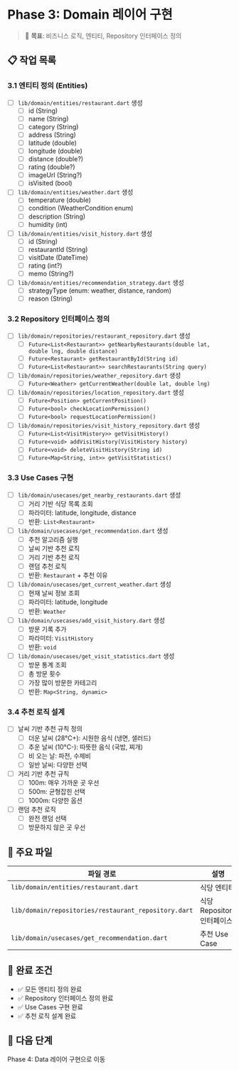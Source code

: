 # Phase 3: Domain 레이어 구현

> 🎯 **목표**: 비즈니스 로직, 엔티티, Repository 인터페이스 정의

## 📋 작업 목록

### 3.1 엔티티 정의 (Entities)
- [ ] `lib/domain/entities/restaurant.dart` 생성
  - [ ] id (String)
  - [ ] name (String)
  - [ ] category (String)
  - [ ] address (String)
  - [ ] latitude (double)
  - [ ] longitude (double)
  - [ ] distance (double?)
  - [ ] rating (double?)
  - [ ] imageUrl (String?)
  - [ ] isVisited (bool)
- [ ] `lib/domain/entities/weather.dart` 생성
  - [ ] temperature (double)
  - [ ] condition (WeatherCondition enum)
  - [ ] description (String)
  - [ ] humidity (int)
- [ ] `lib/domain/entities/visit_history.dart` 생성
  - [ ] id (String)
  - [ ] restaurantId (String)
  - [ ] visitDate (DateTime)
  - [ ] rating (int?)
  - [ ] memo (String?)
- [ ] `lib/domain/entities/recommendation_strategy.dart` 생성
  - [ ] strategyType (enum: weather, distance, random)
  - [ ] reason (String)

### 3.2 Repository 인터페이스 정의
- [ ] `lib/domain/repositories/restaurant_repository.dart` 생성
  - [ ] `Future<List<Restaurant>> getNearbyRestaurants(double lat, double lng, double distance)`
  - [ ] `Future<Restaurant> getRestaurantById(String id)`
  - [ ] `Future<List<Restaurant>> searchRestaurants(String query)`
- [ ] `lib/domain/repositories/weather_repository.dart` 생성
  - [ ] `Future<Weather> getCurrentWeather(double lat, double lng)`
- [ ] `lib/domain/repositories/location_repository.dart` 생성
  - [ ] `Future<Position> getCurrentPosition()`
  - [ ] `Future<bool> checkLocationPermission()`
  - [ ] `Future<bool> requestLocationPermission()`
- [ ] `lib/domain/repositories/visit_history_repository.dart` 생성
  - [ ] `Future<List<VisitHistory>> getVisitHistory()`
  - [ ] `Future<void> addVisitHistory(VisitHistory history)`
  - [ ] `Future<void> deleteVisitHistory(String id)`
  - [ ] `Future<Map<String, int>> getVisitStatistics()`

### 3.3 Use Cases 구현
- [ ] `lib/domain/usecases/get_nearby_restaurants.dart` 생성
  - [ ] 거리 기반 식당 목록 조회
  - [ ] 파라미터: latitude, longitude, distance
  - [ ] 반환: `List<Restaurant>`
- [ ] `lib/domain/usecases/get_recommendation.dart` 생성
  - [ ] 추천 알고리즘 실행
  - [ ] 날씨 기반 추천 로직
  - [ ] 거리 기반 추천 로직
  - [ ] 랜덤 추천 로직
  - [ ] 반환: `Restaurant` + 추천 이유
- [ ] `lib/domain/usecases/get_current_weather.dart` 생성
  - [ ] 현재 날씨 정보 조회
  - [ ] 파라미터: latitude, longitude
  - [ ] 반환: `Weather`
- [ ] `lib/domain/usecases/add_visit_history.dart` 생성
  - [ ] 방문 기록 추가
  - [ ] 파라미터: `VisitHistory`
  - [ ] 반환: `void`
- [ ] `lib/domain/usecases/get_visit_statistics.dart` 생성
  - [ ] 방문 통계 조회
  - [ ] 총 방문 횟수
  - [ ] 가장 많이 방문한 카테고리
  - [ ] 반환: `Map<String, dynamic>`

### 3.4 추천 로직 설계
- [ ] 날씨 기반 추천 규칙 정의
  - [ ] 더운 날씨 (28°C+): 시원한 음식 (냉면, 샐러드)
  - [ ] 추운 날씨 (10°C-): 따뜻한 음식 (국밥, 찌개)
  - [ ] 비 오는 날: 파전, 수제비
  - [ ] 일반 날씨: 다양한 선택
- [ ] 거리 기반 추천 규칙
  - [ ] 100m: 매우 가까운 곳 우선
  - [ ] 500m: 균형잡힌 선택
  - [ ] 1000m: 다양한 옵션
- [ ] 랜덤 추천 로직
  - [ ] 완전 랜덤 선택
  - [ ] 방문하지 않은 곳 우선

## 📝 주요 파일

| 파일 경로 | 설명 |
|-----------|------|
| `lib/domain/entities/restaurant.dart` | 식당 엔티티 |
| `lib/domain/repositories/restaurant_repository.dart` | 식당 Repository 인터페이스 |
| `lib/domain/usecases/get_recommendation.dart` | 추천 Use Case |

## 🎯 완료 조건

- ✅ 모든 엔티티 정의 완료
- ✅ Repository 인터페이스 정의 완료
- ✅ Use Cases 구현 완료
- ✅ 추천 로직 설계 완료

## 🚀 다음 단계

Phase 4: Data 레이어 구현으로 이동
